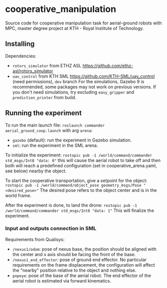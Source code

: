 # cooperative_manipulation
Source code for cooperative manipulation task for aerial-ground robots with MPC, master degree project at KTH - Royal Institute of Technology.

## Installing
Dependencies:
* `rotors_simulator` from ETHZ ASL https://github.com/ethz-asl/rotors_simulator
* `uav_control` from KTH SML https://github.com/KTH-SML/uav_control (need permissions), `dev` branch
For the simulations, Gazebo 9 is recommended, some packages may not work on previous versions. If you don't need simulations, try excluding `easy_gripper` and `prediction_printer` from build.

## Running the experiment

To run the main launch file:
`roslaunch commander aerial_ground_coop.launch`
with arg `arena`:
* `gazebo` (default): run the experiment in Gazebo simulation.
* `sml`: run the experiment in the SML arena.

To initialize the experiment:
`rostopic pub -1 /world/command/commander std_msgs/Int8 "data: 0"`
this will cause the aerial robot to take off and then both will reach a predefined configuration (set in cooperative_arena.yaml, see below) nearby the object.

To start the cooperative transportation, give a setpoint for the object:
`rostopic pub -1 /world/command/object_pose geometry_msgs/Pose "<desired_pose>"`
The desired pose refers to the object center and is in the world frame.

After the experiment is done, to land the drone:
`rostopic pub -1 /world/command/commander std_msgs/Int8 "data: 1"`
This will finalize the experiment.

### Input and outputs connection in SML

Requirements from Qualisys:

* `/nexus1/odom`: pose of nexus base, the position should be aligned with the center and x axis should be facing the front of the base.
* `/nexus1_end_effector`: pose of ground end effector. No particular requirements on the frame displacement, the configuration will affect the "nearby" position relative to the object and nothing else.
* `popeye`: pose of the base of the aerial robot.
The end effector of the aerial robot is estimated via forward kinematics.

